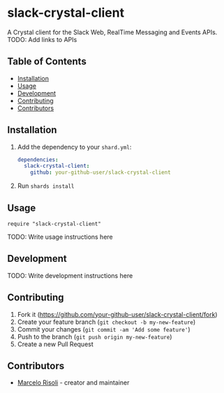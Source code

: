 # slack-crystal-client

A Crystal client for the Slack Web, RealTime Messaging and Events APIs.
TODO: Add links to APIs

## Table of Contents

- [Installation](#installation)
- [Usage](#usage)
- [Development](#development)
- [Contributing](#contributing)
- [Contributors](#contributors)

## Installation

1. Add the dependency to your `shard.yml`:

   ```yaml
   dependencies:
     slack-crystal-client:
       github: your-github-user/slack-crystal-client
   ```

2. Run `shards install`

## Usage

```crystal
require "slack-crystal-client"
```

TODO: Write usage instructions here

## Development

TODO: Write development instructions here

## Contributing

1. Fork it (<https://github.com/your-github-user/slack-crystal-client/fork>)
2. Create your feature branch (`git checkout -b my-new-feature`)
3. Commit your changes (`git commit -am 'Add some feature'`)
4. Push to the branch (`git push origin my-new-feature`)
5. Create a new Pull Request

## Contributors

- [Marcelo Risoli](https://github.com/mrisoli) - creator and maintainer
